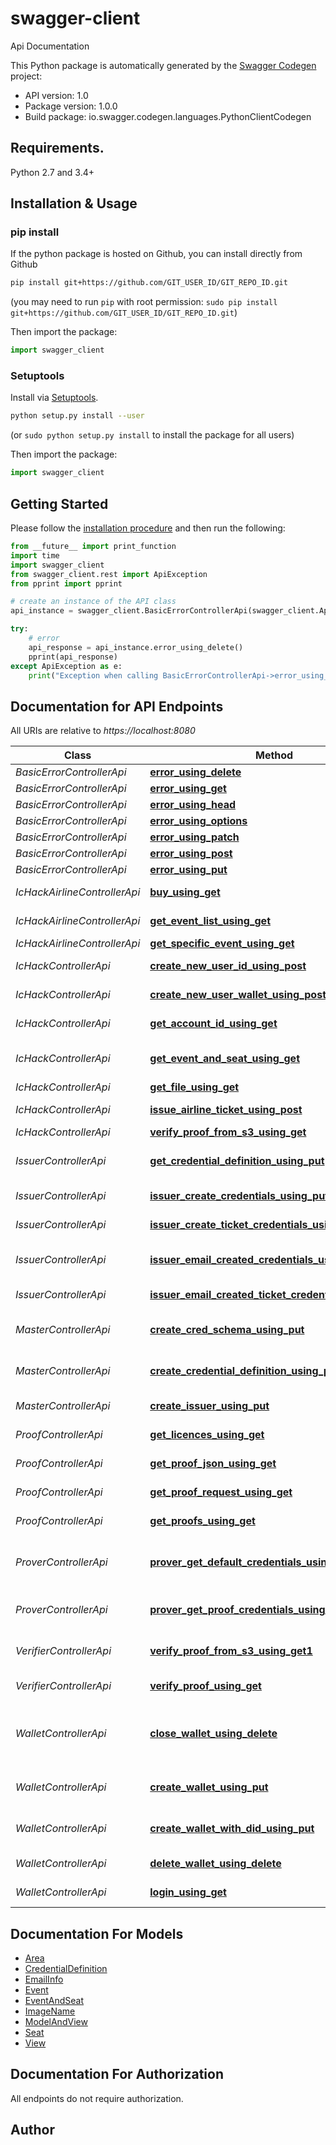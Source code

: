# swagger-client
Api Documentation

This Python package is automatically generated by the [Swagger Codegen](https://github.com/swagger-api/swagger-codegen) project:

- API version: 1.0
- Package version: 1.0.0
- Build package: io.swagger.codegen.languages.PythonClientCodegen

## Requirements.

Python 2.7 and 3.4+

## Installation & Usage
### pip install

If the python package is hosted on Github, you can install directly from Github

```sh
pip install git+https://github.com/GIT_USER_ID/GIT_REPO_ID.git
```
(you may need to run `pip` with root permission: `sudo pip install git+https://github.com/GIT_USER_ID/GIT_REPO_ID.git`)

Then import the package:
```python
import swagger_client 
```

### Setuptools

Install via [Setuptools](http://pypi.python.org/pypi/setuptools).

```sh
python setup.py install --user
```
(or `sudo python setup.py install` to install the package for all users)

Then import the package:
```python
import swagger_client
```

## Getting Started

Please follow the [installation procedure](#installation--usage) and then run the following:

```python
from __future__ import print_function
import time
import swagger_client
from swagger_client.rest import ApiException
from pprint import pprint

# create an instance of the API class
api_instance = swagger_client.BasicErrorControllerApi(swagger_client.ApiClient(configuration))

try:
    # error
    api_response = api_instance.error_using_delete()
    pprint(api_response)
except ApiException as e:
    print("Exception when calling BasicErrorControllerApi->error_using_delete: %s\n" % e)

```

## Documentation for API Endpoints

All URIs are relative to *https://localhost:8080*

Class | Method | HTTP request | Description
------------ | ------------- | ------------- | -------------
*BasicErrorControllerApi* | [**error_using_delete**](docs/BasicErrorControllerApi.md#error_using_delete) | **DELETE** /error | error
*BasicErrorControllerApi* | [**error_using_get**](docs/BasicErrorControllerApi.md#error_using_get) | **GET** /error | error
*BasicErrorControllerApi* | [**error_using_head**](docs/BasicErrorControllerApi.md#error_using_head) | **HEAD** /error | error
*BasicErrorControllerApi* | [**error_using_options**](docs/BasicErrorControllerApi.md#error_using_options) | **OPTIONS** /error | error
*BasicErrorControllerApi* | [**error_using_patch**](docs/BasicErrorControllerApi.md#error_using_patch) | **PATCH** /error | error
*BasicErrorControllerApi* | [**error_using_post**](docs/BasicErrorControllerApi.md#error_using_post) | **POST** /error | error
*BasicErrorControllerApi* | [**error_using_put**](docs/BasicErrorControllerApi.md#error_using_put) | **PUT** /error | error
*IcHackAirlineControllerApi* | [**buy_using_get**](docs/IcHackAirlineControllerApi.md#buy_using_get) | **GET** /hold-place | buy
*IcHackAirlineControllerApi* | [**get_event_list_using_get**](docs/IcHackAirlineControllerApi.md#get_event_list_using_get) | **GET** /get-events | getEventList
*IcHackAirlineControllerApi* | [**get_specific_event_using_get**](docs/IcHackAirlineControllerApi.md#get_specific_event_using_get) | **GET** /get-event | getSpecificEvent
*IcHackControllerApi* | [**create_new_user_id_using_post**](docs/IcHackControllerApi.md#create_new_user_id_using_post) | **POST** /createNewUser | createNewUserID
*IcHackControllerApi* | [**create_new_user_wallet_using_post**](docs/IcHackControllerApi.md#create_new_user_wallet_using_post) | **POST** /create-wallet | createNewUserWallet
*IcHackControllerApi* | [**get_account_id_using_get**](docs/IcHackControllerApi.md#get_account_id_using_get) | **GET** /get-account-id | getAccountID
*IcHackControllerApi* | [**get_event_and_seat_using_get**](docs/IcHackControllerApi.md#get_event_and_seat_using_get) | **GET** /get-event-and-seat-id | getEventAndSeat
*IcHackControllerApi* | [**get_file_using_get**](docs/IcHackControllerApi.md#get_file_using_get) | **GET** /image | getFile
*IcHackControllerApi* | [**issue_airline_ticket_using_post**](docs/IcHackControllerApi.md#issue_airline_ticket_using_post) | **POST** /issue-ticket | issueAirlineTicket
*IcHackControllerApi* | [**verify_proof_from_s3_using_get**](docs/IcHackControllerApi.md#verify_proof_from_s3_using_get) | **GET** /verify | verifyProofFromS3
*IssuerControllerApi* | [**get_credential_definition_using_put**](docs/IssuerControllerApi.md#get_credential_definition_using_put) | **PUT** /get-credential-definition | getCredentialDefinition
*IssuerControllerApi* | [**issuer_create_credentials_using_put**](docs/IssuerControllerApi.md#issuer_create_credentials_using_put) | **PUT** /create | Issues a Driving Licence to a prover
*IssuerControllerApi* | [**issuer_create_ticket_credentials_using_put**](docs/IssuerControllerApi.md#issuer_create_ticket_credentials_using_put) | **PUT** /create-ticket | Issues a ticket to a prover
*IssuerControllerApi* | [**issuer_email_created_credentials_using_put**](docs/IssuerControllerApi.md#issuer_email_created_credentials_using_put) | **PUT** /create-email | Issues a Driving Licence to a prover, emailing the response
*IssuerControllerApi* | [**issuer_email_created_ticket_credentials_using_put**](docs/IssuerControllerApi.md#issuer_email_created_ticket_credentials_using_put) | **PUT** /create-email-ticket | Issues a ticket to a prover, emailing the response
*MasterControllerApi* | [**create_cred_schema_using_put**](docs/MasterControllerApi.md#create_cred_schema_using_put) | **PUT** /create-credential-schema | Creates a new credential schema for the Issuer
*MasterControllerApi* | [**create_credential_definition_using_put**](docs/MasterControllerApi.md#create_credential_definition_using_put) | **PUT** /create-credential-definition | Create a credential definition for the issuer to reference the schema
*MasterControllerApi* | [**create_issuer_using_put**](docs/MasterControllerApi.md#create_issuer_using_put) | **PUT** /create-issuer | Creates a new issuer for the given ID and Key pair
*ProofControllerApi* | [**get_licences_using_get**](docs/ProofControllerApi.md#get_licences_using_get) | **GET** /get-licence-type | A list of licences available
*ProofControllerApi* | [**get_proof_json_using_get**](docs/ProofControllerApi.md#get_proof_json_using_get) | **GET** /get-proof | A proof json for a given proof
*ProofControllerApi* | [**get_proof_request_using_get**](docs/ProofControllerApi.md#get_proof_request_using_get) | **GET** /get-proof-request | getProofRequest
*ProofControllerApi* | [**get_proofs_using_get**](docs/ProofControllerApi.md#get_proofs_using_get) | **GET** /get-proofs | A list of available proofs for a licence
*ProverControllerApi* | [**prover_get_default_credentials_using_get**](docs/ProverControllerApi.md#prover_get_default_credentials_using_get) | **GET** /credentials-for-default-proof | Creates a proof request for the prover stored on the file system S3
*ProverControllerApi* | [**prover_get_proof_credentials_using_get**](docs/ProverControllerApi.md#prover_get_proof_credentials_using_get) | **GET** /credentials-for-proof | proverGetProofCredentials
*VerifierControllerApi* | [**verify_proof_from_s3_using_get1**](docs/VerifierControllerApi.md#verify_proof_from_s3_using_get1) | **GET** /prove-s3 | Verifies a proof for the verifier using a proof stored on the File System
*VerifierControllerApi* | [**verify_proof_using_get**](docs/VerifierControllerApi.md#verify_proof_using_get) | **GET** /prove | Verifies a proof for the verifier
*WalletControllerApi* | [**close_wallet_using_delete**](docs/WalletControllerApi.md#close_wallet_using_delete) | **DELETE** /close-wallet | Closes a wallet inside the distributed ledger, this must be done before another operation can be complete
*WalletControllerApi* | [**create_wallet_using_put**](docs/WalletControllerApi.md#create_wallet_using_put) | **PUT** /create-wallet | Creates a new wallet inside the distributed ledger
*WalletControllerApi* | [**create_wallet_with_did_using_put**](docs/WalletControllerApi.md#create_wallet_with_did_using_put) | **PUT** /create-wallet-with-did | Creates a new wallet inside the distributed ledger using a specific DiD
*WalletControllerApi* | [**delete_wallet_using_delete**](docs/WalletControllerApi.md#delete_wallet_using_delete) | **DELETE** /delete-wallet | Deletes a wallet inside the distributed ledger
*WalletControllerApi* | [**login_using_get**](docs/WalletControllerApi.md#login_using_get) | **GET** /login | Logs into a wallet inside the distributed ledger


## Documentation For Models

 - [Area](docs/Area.md)
 - [CredentialDefinition](docs/CredentialDefinition.md)
 - [EmailInfo](docs/EmailInfo.md)
 - [Event](docs/Event.md)
 - [EventAndSeat](docs/EventAndSeat.md)
 - [ImageName](docs/ImageName.md)
 - [ModelAndView](docs/ModelAndView.md)
 - [Seat](docs/Seat.md)
 - [View](docs/View.md)


## Documentation For Authorization

 All endpoints do not require authorization.


## Author



